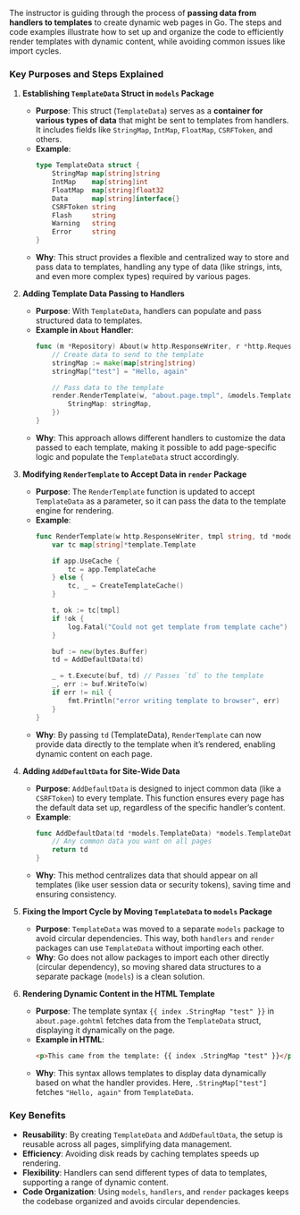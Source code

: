 The instructor is guiding through the process of **passing data from handlers to templates** to create dynamic web pages in Go. The steps and code examples illustrate how to set up and organize the code to efficiently render templates with dynamic content, while avoiding common issues like import cycles.

### Key Purposes and Steps Explained

1. **Establishing `TemplateData` Struct in `models` Package**
   - **Purpose**: This struct (`TemplateData`) serves as a **container for various types of data** that might be sent to templates from handlers. It includes fields like `StringMap`, `IntMap`, `FloatMap`, `CSRFToken`, and others. 
   - **Example**:
     ```go
     type TemplateData struct {
         StringMap map[string]string
         IntMap    map[string]int
         FloatMap  map[string]float32
         Data      map[string]interface{}
         CSRFToken string
         Flash     string
         Warning   string
         Error     string
     }
     ```
   - **Why**: This struct provides a flexible and centralized way to store and pass data to templates, handling any type of data (like strings, ints, and even more complex types) required by various pages.

2. **Adding Template Data Passing to Handlers**
   - **Purpose**: With `TemplateData`, handlers can populate and pass structured data to templates.
   - **Example in `About` Handler**:
     ```go
     func (m *Repository) About(w http.ResponseWriter, r *http.Request) {
         // Create data to send to the template
         stringMap := make(map[string]string)
         stringMap["test"] = "Hello, again"

         // Pass data to the template
         render.RenderTemplate(w, "about.page.tmpl", &models.TemplateData{
             StringMap: stringMap,
         })
     }
     ```
   - **Why**: This approach allows different handlers to customize the data passed to each template, making it possible to add page-specific logic and populate the `TemplateData` struct accordingly.

3. **Modifying `RenderTemplate` to Accept Data in `render` Package**
   - **Purpose**: The `RenderTemplate` function is updated to accept `TemplateData` as a parameter, so it can pass the data to the template engine for rendering.
   - **Example**:
     ```go
     func RenderTemplate(w http.ResponseWriter, tmpl string, td *models.TemplateData) {
         var tc map[string]*template.Template

         if app.UseCache {
             tc = app.TemplateCache
         } else {
             tc, _ = CreateTemplateCache()
         }

         t, ok := tc[tmpl]
         if !ok {
             log.Fatal("Could not get template from template cache")
         }

         buf := new(bytes.Buffer)
         td = AddDefaultData(td)

         _ = t.Execute(buf, td) // Passes `td` to the template
         _, err := buf.WriteTo(w)
         if err != nil {
             fmt.Println("error writing template to browser", err)
         }
     }
     ```
   - **Why**: By passing `td` (TemplateData), `RenderTemplate` can now provide data directly to the template when it’s rendered, enabling dynamic content on each page.

4. **Adding `AddDefaultData` for Site-Wide Data**
   - **Purpose**: `AddDefaultData` is designed to inject common data (like a `CSRFToken`) to every template. This function ensures every page has the default data set up, regardless of the specific handler’s content.
   - **Example**:
     ```go
     func AddDefaultData(td *models.TemplateData) *models.TemplateData {
         // Any common data you want on all pages
         return td
     }
     ```
   - **Why**: This method centralizes data that should appear on all templates (like user session data or security tokens), saving time and ensuring consistency.

5. **Fixing the Import Cycle by Moving `TemplateData` to `models` Package**
   - **Purpose**: `TemplateData` was moved to a separate `models` package to avoid circular dependencies. This way, both `handlers` and `render` packages can use `TemplateData` without importing each other.
   - **Why**: Go does not allow packages to import each other directly (circular dependency), so moving shared data structures to a separate package (`models`) is a clean solution.

6. **Rendering Dynamic Content in the HTML Template**
   - **Purpose**: The template syntax `{{ index .StringMap "test" }}` in `about.page.gohtml` fetches data from the `TemplateData` struct, displaying it dynamically on the page.
   - **Example in HTML**:
     ```html
     <p>This came from the template: {{ index .StringMap "test" }}</p>
     ```
   - **Why**: This syntax allows templates to display data dynamically based on what the handler provides. Here, `.StringMap["test"]` fetches `"Hello, again"` from `TemplateData`.

### Key Benefits
- **Reusability**: By creating `TemplateData` and `AddDefaultData`, the setup is reusable across all pages, simplifying data management.
- **Efficiency**: Avoiding disk reads by caching templates speeds up rendering.
- **Flexibility**: Handlers can send different types of data to templates, supporting a range of dynamic content.
- **Code Organization**: Using `models`, `handlers`, and `render` packages keeps the codebase organized and avoids circular dependencies.